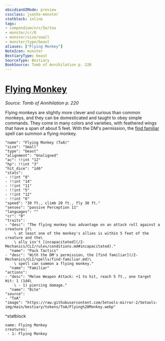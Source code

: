 ```yaml
---
obsidianUIMode: preview
cssclass: json5e-monster
statblock: inline
tags:
- compendium/src/5e/toa
- monster/cr/0
- monster/size/small
- monster/type/beast
aliases: ["Flying Monkey"]
NoteIcon: monster
BestiaryType: beast
SourceType: Bestiary
BookSource: Tomb of Annihilation p. 220
---
```

# [Flying Monkey](2-Mechanics\CLI\bestiary\beast/flying-monkey-toa.md)
*Source: Tomb of Annihilation p. 220*  

Flying monkeys are slightly more clever and curious than common monkeys, and they can be domesticated and taught to obey simple commands. They come in many colors and varieties, with feathered wings that have a span of about 5 feet. With the DM's permission, the [find familiar](/2-Mechanics/CLI/spells/find-familiar.md) spell can summon a flying monkey.

```statblock
"name": "Flying Monkey (ToA)"
"size": "Small"
"type": "beast"
"alignment": "Unaligned"
"ac": !!int "12"
"hp": !!int "3"
"hit_dice": "1d6"
"stats":
- !!int "8"
- !!int "14"
- !!int "11"
- !!int "5"
- !!int "12"
- !!int "6"
"speed": "30 ft., climb 20 ft., fly 30 ft."
"senses": "passive Perception 11"
"languages": ""
"cr": "0"
"traits":
- "desc": "The flying monkey has advantage on an attack roll against a creature if\
    \ at least one of the monkey's allies is within 5 feet of the creature and the\
    \ ally isn't [incapacitated](/2-Mechanics/CLI/rules/conditions.md#incapacitated)."
  "name": "Pack Tactics"
- "desc": "With the DM's permission, the [find familiar](/2-Mechanics/CLI/spells/find-familiar.md)\
    \ spell can summon a flying monkey."
  "name": "Familiar"
"actions":
- "desc": "Melee Weapon Attack: +1 to hit, reach 5 ft., one target Hit: 1 (1d4\
    \ - 1) piercing damage."
  "name": "Bite"
"source":
- "ToA"
"image": "https://raw.githubusercontent.com/5etools-mirror-2/5etools-img/main/bestiary/tokens/ToA/Flying%20Monkey.webp"
```
^statblock

```encounter-table
name: Flying Monkey
creatures:
 - 1: Flying Monkey
```